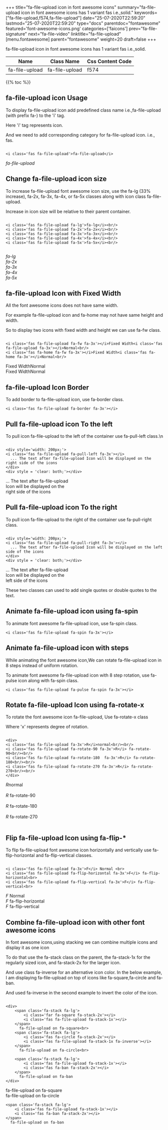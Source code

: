 +++
title="fa-file-upload icon in font awesome icons"
summary="fa-file-upload icon in font awesome icons has 1 variant fas i.e.,solid."
keywords=["fa-file-upload,f574,fa-file-upload"]
date="25-07-2020T22:59:20"
lastmod="25-07-2020T22:59:20"
type="docs"
parentdoc="fontawesome"
featured='font-awesome-icons.png'
categories=['faicons']
prev="fa-file-signature"
next="fa-file-video"
linktitle="fa-file-upload"
[menu.fontawesome]
parent="fontawesome"
weight=20
draft=false
+++


fa-file-upload icon in font awesome icons has 1 variant fas i.e.,solid.

<div class='table-responsive'><table class='table'><thead><tr><th>Name</th><th>Class Name</th><th>Css Content Code</th></tr></thead><tbody><tr><td>fa-file-upload</td><td>fa-file-upload</td><td>f574</td></tr></tbody></table></div>


{{% toc %}}


## fa-file-upload icon Usage

To display fa-file-upload icon add predefined class name i.e.,fa-file-upload (with prefix fa-) to the 'i' tag.

Here 'i' tag represents icon.

And we need to add corresponding category for fa-file-upload icon. i.e., fas.


```

<i class='fas fa-file-upload'>fa-file-upload</i>
```

<i class='fas fa-file-upload'>fa-file-upload</i>




## Change fa-file-upload icon size
To increase fa-file-upload font awesome icon size, use the fa-lg (33% increase), fa-2x, fa-3x, fa-4x, or fa-5x classes along with icon class fa-file-upload.

Increase in icon size will be relative to their parent container. 

```

<i class='fas fa-file-upload fa-lg'>fa-lg</i><br/>
<i class='fas fa-file-upload fa-2x'>fa-2x</i><br/>
<i class='fas fa-file-upload fa-3x'>fa-3x</i><br/>
<i class='fas fa-file-upload fa-4x'>fa-4x</i><br/>
<i class='fas fa-file-upload fa-5x'>fa-5x</i><br/>
            
```

<i class='fas fa-file-upload fa-lg'>fa-lg</i><br/>
<i class='fas fa-file-upload fa-2x'>fa-2x</i><br/>
<i class='fas fa-file-upload fa-3x'>fa-3x</i><br/>
<i class='fas fa-file-upload fa-4x'>fa-4x</i><br/>
<i class='fas fa-file-upload fa-5x'>fa-5x</i><br/>
            



## fa-file-upload Icon with Fixed Width 

All the font awesome icons does not have same width.

For example fa-file-upload icon and fa-home may not have same height and width.

So to display two icons with fixed width and height we can use fa-fw class.


```

<i class='fas fa-file-upload fa-fw fa-3x'></i>Fixed Width<i class='fas fa-file-upload fa-3x'></i>Normal<br/>
<i class='fas fa-home fa-fw fa-3x'></i>Fixed Width<i class='fas fa-home fa-3x'></i>Normal<br/>
```

<i class='fas fa-file-upload fa-fw fa-3x'></i>Fixed Width<i class='fas fa-file-upload fa-3x'></i>Normal<br/>
<i class='fas fa-home fa-fw fa-3x'></i>Fixed Width<i class='fas fa-home fa-3x'></i>Normal<br/>



## fa-file-upload Icon Border 

To add border to fa-file-upload icon, use fa-border class.


```
<i class='fas fa-file-upload fa-border fa-3x'></i>

```
<i class='fas fa-file-upload fa-border fa-3x'></i>





## Pull fa-file-upload icon To the left

To pull icon fa-file-upload to the left of the container use fa-pull-left class.\n

```

<div style='width: 200px;'>
<i class='fas fa-file-upload fa-pull-left fa-3x'></i>
  ... The text after fa-file-upload Icon will be displayed on the right side of the icons
</div>
<div style = 'clear: both;'></div>
```

<div style='width: 200px;'>
<i class='fas fa-file-upload fa-pull-left fa-3x'></i>
  ... The text after fa-file-upload Icon will be displayed on the right side of the icons
</div>
<div style = 'clear: both;'></div>




## Pull fa-file-upload icon To the right
To pull icon fa-file-upload to the right of the container use fa-pull-right class.

```

<div style='width: 200px;'>
<i class='fas fa-file-upload fa-pull-right fa-3x'></i>
  ... The text after fa-file-upload Icon will be displayed on the left side of the icons
</div>
<div style = 'clear: both;'></div>
```

<div style='width: 200px;'>
<i class='fas fa-file-upload fa-pull-right fa-3x'></i>
  ... The text after fa-file-upload Icon will be displayed on the left side of the icons
</div>
<div style = 'clear: both;'></div>

These two classes can used to add single quotes or double quotes to the text.


## Animate fa-file-upload icon using fa-spin
To animate font awesome fa-file-upload icon, use fa-spin class.

```
<i class='fas fa-file-upload fa-spin fa-3x'></i>
```
<i class='fas fa-file-upload fa-spin fa-3x'></i>




## Animate fa-file-upload icon with steps
While animating the font awesome icon,We can rotate fa-file-upload icon in 8 steps instead of uniform rotation.

To animate font awesome fa-file-upload icon with 8 step rotation, use fa-pulse icon along with fa-spin class.


```
<i class='fas fa-file-upload fa-pulse fa-spin fa-3x'></i>

```
<i class='fas fa-file-upload fa-pulse fa-spin fa-3x'></i>





## Rotate fa-file-upload Icon using fa-rotate-x
To rotate the font awesome icon fa-file-upload, Use fa-rotate-x class

Where 'x' represents degree of rotation.


```

<div>
<i class='fas fa-file-upload fa-3x'>R</i>normal<br/><br/>
<i class='fas fa-file-upload fa-rotate-90 fa-3x'>R</i> fa-rotate-90<br/><br/> 
<i class='fas fa-file-upload fa-rotate-180  fa-3x'>R</i> fa-rotate-180<br/><br/> 
<i class='fas fa-file-upload fa-rotate-270 fa-3x'>R</i> fa-rotate-270<br/><br/>
</div>
```

<div>
<i class='fas fa-file-upload fa-3x'>R</i>normal<br/><br/>
<i class='fas fa-file-upload fa-rotate-90 fa-3x'>R</i> fa-rotate-90<br/><br/> 
<i class='fas fa-file-upload fa-rotate-180  fa-3x'>R</i> fa-rotate-180<br/><br/> 
<i class='fas fa-file-upload fa-rotate-270 fa-3x'>R</i> fa-rotate-270<br/><br/>
</div>




## Flip fa-file-upload Icon using fa-flip-*
To flip fa-file-upload font awesome icon horizontally and vertically use fa-flip-horizontal and fa-flip-vertical classes. 

```

<i class='fas fa-file-upload fa-3x'>F</i> Normal <br>
<i class='fas fa-file-upload fa-flip-horizontal fa-3x'>F</i> fa-flip-horizontal<br>
<i class='fas fa-file-upload fa-flip-vertical fa-3x'>F</i> fa-flip-vertical<br>
```

<i class='fas fa-file-upload fa-3x'>F</i> Normal <br>
<i class='fas fa-file-upload fa-flip-horizontal fa-3x'>F</i> fa-flip-horizontal<br>
<i class='fas fa-file-upload fa-flip-vertical fa-3x'>F</i> fa-flip-vertical<br>




## Combine fa-file-upload icon with other font awesome icons
In font awesome icons,using stacking we can combine multiple icons and display it as one icon 

To do that use the fa-stack class on the parent, the fa-stack-1x for the regularly sized icon, and fa-stack-2x for the larger icon.

And use class fa-inverse for an alternative icon color. 
In the below example, I am displaying fa-file-upload on top of icons like fa-square,fa-circle and fa-ban.

And used fa-inverse in the second example to invert the color of the icon.

```

<div>
    <span class='fa-stack fa-lg'>
        <i class='far fa-square fa-stack-2x'></i>
        <i class='fas fa-file-upload fa-stack-1x'></i>
    </span>
      fa-file-upload on fa-square<br>
    <span class='fa-stack fa-lg'>
        <i class='fas fa-circle fa-stack-2x'></i>
        <i class='fas fa-file-upload fa-stack-1x fa-inverse'></i>
    </span>
      fa-file-upload on fa-circle<br>

    <span class='fa-stack fa-lg'>
        <i class='fas fa-file-upload fa-stack-1x'></i>
        <i class='fas fa-ban fa-stack-2x'></i>
    </span>
      fa-file-upload on fa-ban
</div>
```

<div>
    <span class='fa-stack fa-lg'>
        <i class='far fa-square fa-stack-2x'></i>
        <i class='fas fa-file-upload fa-stack-1x'></i>
    </span>
      fa-file-upload on fa-square<br>
    <span class='fa-stack fa-lg'>
        <i class='fas fa-circle fa-stack-2x'></i>
        <i class='fas fa-file-upload fa-stack-1x fa-inverse'></i>
    </span>
      fa-file-upload on fa-circle<br>

    <span class='fa-stack fa-lg'>
        <i class='fas fa-file-upload fa-stack-1x'></i>
        <i class='fas fa-ban fa-stack-2x'></i>
    </span>
      fa-file-upload on fa-ban
</div>






